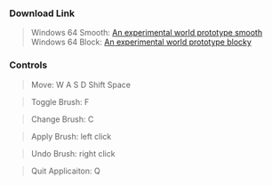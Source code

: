 ### Download Link ###

> Windows 64 Smooth: <a href = https://github.com/FzComet206/Project-Terraces/releases/download/Experiment/Build.zip> An experimental world prototype smooth</a>
> Windows 64 Block: <a href = https://github.com/FzComet206/Project-Terraces/releases/download/ExperimentBlocky/Project.Terraces.Blocky.zip> An experimental world prototype blocky </a>

### Controls ###

> Move: W A S D Shift Space

> Toggle Brush: F

> Change Brush: C

> Apply Brush: left click

> Undo Brush: right click

> Quit Applicaiton: Q
